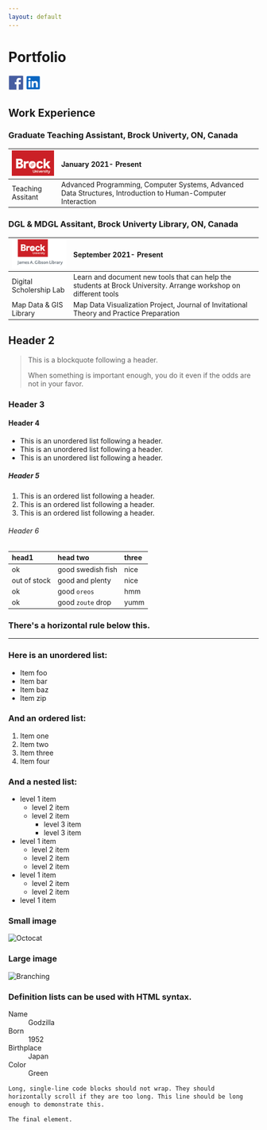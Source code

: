 ```yaml
---
layout: default
---
```

# Portfolio
[<img src="assets/img/fblogo.png?raw=true" width="31"/>](https://www.facebook.com/mohaiminehsan.anik/)
[<img src="assets/img/ldlogo.PNG?raw=true" width="30"/>](https://www.linkedin.com/in/mohaimin-ehsan-02072412b)


## Work Experience

### Graduate Teaching Assistant, Brock Univerty, ON, Canada



| <img src="assets/img/BrockLogo.png?raw=true" width="110"/>       | January 2021- Present          |
|:-------------|:------------------|
| Teaching Assitant | Advanced Programming, Computer Systems, Advanced Data Structures, Introduction to Human-Computer Interaction |



### DGL & MDGL Assitant, Brock Univerty Library, ON, Canada



| <img src="assets/img/BUL2.png?raw=true" width="120"/>       | September 2021- Present          |
|:-------------|:------------------|
| Digital Scholership Lab | Learn and document new tools that can help the students at Brock University. Arrange workshop on different tools  |
| Map Data & GIS Library  | Map Data Visualization Project, Journal of Invitational Theory and Practice Preparation                         |




## Header 2

> This is a blockquote following a header.
>
> When something is important enough, you do it even if the odds are not in your favor.

### Header 3



#### Header 4

*   This is an unordered list following a header.
*   This is an unordered list following a header.
*   This is an unordered list following a header.

##### Header 5

1.  This is an ordered list following a header.
2.  This is an ordered list following a header.
3.  This is an ordered list following a header.

###### Header 6

| head1        | head two          | three |
|:-------------|:------------------|:------|
| ok           | good swedish fish | nice  |
| out of stock | good and plenty   | nice  |
| ok           | good `oreos`      | hmm   |
| ok           | good `zoute` drop | yumm  |

### There's a horizontal rule below this.

* * *

### Here is an unordered list:

*   Item foo
*   Item bar
*   Item baz
*   Item zip

### And an ordered list:

1.  Item one
1.  Item two
1.  Item three
1.  Item four

### And a nested list:

- level 1 item
  - level 2 item
  - level 2 item
    - level 3 item
    - level 3 item
- level 1 item
  - level 2 item
  - level 2 item
  - level 2 item
- level 1 item
  - level 2 item
  - level 2 item
- level 1 item

### Small image

![Octocat](https://github.githubassets.com/images/icons/emoji/octocat.png)

### Large image

![Branching](https://guides.github.com/activities/hello-world/branching.png)


### Definition lists can be used with HTML syntax.

<dl>
<dt>Name</dt>
<dd>Godzilla</dd>
<dt>Born</dt>
<dd>1952</dd>
<dt>Birthplace</dt>
<dd>Japan</dd>
<dt>Color</dt>
<dd>Green</dd>
</dl>

```
Long, single-line code blocks should not wrap. They should horizontally scroll if they are too long. This line should be long enough to demonstrate this.
```

```
The final element.
```

